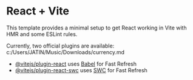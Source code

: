 # React + Vite


This template provides a minimal setup to get React working in Vite with HMR and some ESLint rules.

Currently, two official plugins are available:
c:/Users/JATIN/Music/Downloads/currency.md
- [@vitejs/plugin-react](https://github.com/vitejs/vite-plugin-react/blob/main/packages/plugin-react/README.md) uses [Babel](https://babeljs.io/) for Fast Refresh
- [@vitejs/plugin-react-swc](https://github.com/vitejs/vite-plugin-react-swc) uses [SWC](https://swc.rs/) for Fast Refresh
